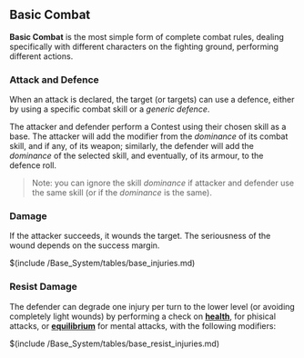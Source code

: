 ## Basic Combat

__Basic Combat__ is the most simple form of complete combat rules, dealing
specifically with different characters on the fighting ground, performing
different actions.

### Attack and Defence

When an attack is declared, the target (or targets) can use a defence, either
by using a specific combat skill or a _generic defence_.

The attacker and defender perform a Contest using their chosen skill as a base.
The attacker will add the modifier from the _dominance_ of its combat skill,
and if any, of its weapon; similarly, the defender will add the _dominance_
of the selected skill, and eventually, of its armour, to the defence roll.

> Note: you can ignore the skill _dominance_ if attacker and defender use
the same skill (or if the _dominance_ is the same).

### Damage

If the attacker succeeds, it wounds the target. The seriousness of the wound
depends on the success margin.

$(include /Base_System/tables/base_injuries.md)

### Resist Damage

The defender can degrade one injury per turn to the lower level (or avoiding
completely light wounds) by performing a check on [__health__](#Health), for
phisical attacks, or [__equilibrium__](#Equilibrium) for mental attacks,
with the following modifiers:

$(include /Base_System/tables/base_resist_injuries.md)
